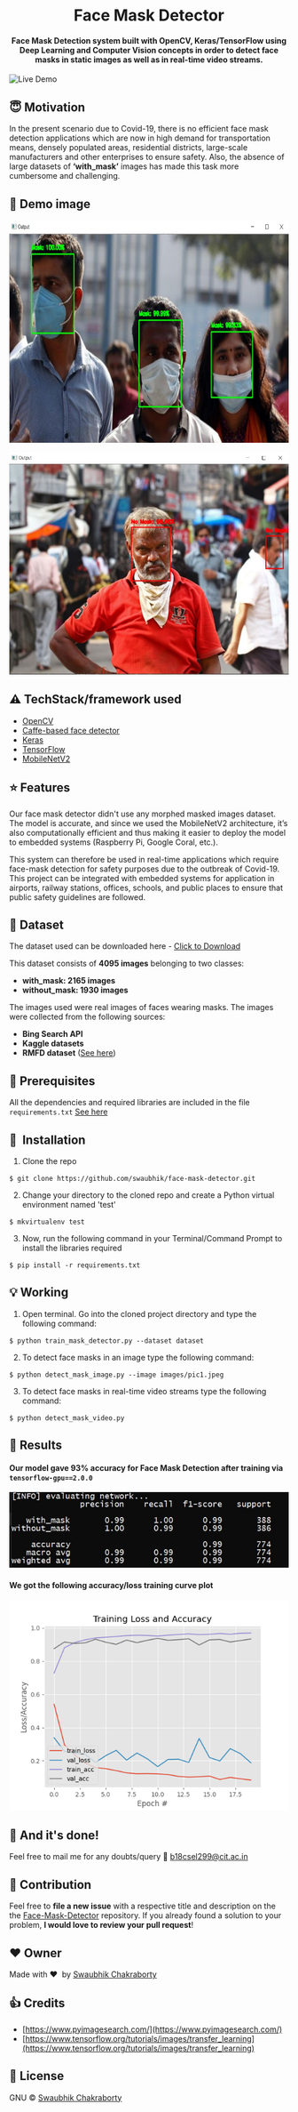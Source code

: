 <h1 align="center">Face Mask Detector</h1>

<div align= "center">
  <h4>Face Mask Detection system built with OpenCV, Keras/TensorFlow using Deep Learning and Computer Vision concepts in order to detect face masks in static images as well as in real-time video streams.</h4>
</div>

![Live Demo](https://github.com/swaubhik/face-mask-detector/blob/master/Readme_images/demo.gif)

## :innocent: Motivation

In the present scenario due to Covid-19, there is no efficient face mask detection applications which are now in high demand for transportation means, densely populated areas, residential districts, large-scale manufacturers and other enterprises to ensure safety. Also, the absence of large datasets of **‘with_mask’** images has made this task more cumbersome and challenging.

## :eyes: Demo image

<p align="center"><img src="https://github.com/swaubhik/face-mask-detector/blob/master/Readme_images/demo.jpg" width="700" height="400"></p>
<p align="center"><img src="https://github.com/swaubhik/face-mask-detector/blob/master/Readme_images/demo_nomask1.jpg" width="700" height="400"></p>

## :warning: TechStack/framework used

- [OpenCV](https://opencv.org/)
- [Caffe-based face detector](https://caffe.berkeleyvision.org/)
- [Keras](https://keras.io/)
- [TensorFlow](https://www.tensorflow.org/)
- [MobileNetV2](https://arxiv.org/abs/1801.04381)

## :star: Features

Our face mask detector didn't use any morphed masked images dataset. The model is accurate, and since we used the MobileNetV2 architecture, it’s also computationally efficient and thus making it easier to deploy the model to embedded systems (Raspberry Pi, Google Coral, etc.).

This system can therefore be used in real-time applications which require face-mask detection for safety purposes due to the outbreak of Covid-19. This project can be integrated with embedded systems for application in airports, railway stations, offices, schools, and public places to ensure that public safety guidelines are followed.

## :file_folder: Dataset

The dataset used can be downloaded here - [Click to Download](https://drive.google.com/drive/folders/144CEMv7po2GD1Ea8XPirTZ8-OflINcoC?usp=sharing)

This dataset consists of **4095 images** belonging to two classes:

- **with_mask: 2165 images**
- **without_mask: 1930 images**

The images used were real images of faces wearing masks. The images were collected from the following sources:

- **Bing Search API**
- **Kaggle datasets**
- **RMFD dataset** ([See here](https://github.com/X-zhangyang/Real-World-Masked-Face-Dataset/tree/master/RWMFD_part_1))

## :key: Prerequisites

All the dependencies and required libraries are included in the file <code>requirements.txt</code> [See here](https://github.com/swaubhik/face-mask-detector/blob/master/requirements.txt)

## 🚀&nbsp; Installation

1. Clone the repo

```
$ git clone https://github.com/swaubhik/face-mask-detector.git
```

2. Change your directory to the cloned repo and create a Python virtual environment named 'test'

```
$ mkvirtualenv test
```

3. Now, run the following command in your Terminal/Command Prompt to install the libraries required

```
$ pip install -r requirements.txt
```

## :bulb: Working

1. Open terminal. Go into the cloned project directory and type the following command:

```
$ python train_mask_detector.py --dataset dataset
```

2. To detect face masks in an image type the following command:

```
$ python detect_mask_image.py --image images/pic1.jpeg
```

3. To detect face masks in real-time video streams type the following command:

```
$ python detect_mask_video.py
```

## :key: Results

#### Our model gave 93% accuracy for Face Mask Detection after training via <code>tensorflow-gpu==2.0.0</code>

![](https://github.com/swaubhik/face-mask-detector/blob/master/Readme_images/evaluating.jpg)

#### We got the following accuracy/loss training curve plot

![](https://github.com/swaubhik/face-mask-detector/blob/master/plot.png)

## :clap: And it's done!

Feel free to mail me for any doubts/query
:email: b18csel299@cit.ac.in

## :handshake: Contribution

Feel free to **file a new issue** with a respective title and description on the the [Face-Mask-Detector](https://github.com/swaubhik/face-mask-detector/issues) repository. If you already found a solution to your problem, **I would love to review your pull request**!

## :heart: Owner

Made with :heart:&nbsp; by [Swaubhik Chakraborty](https://github.com/swaubhik)

## :+1: Credits

- [https://www.pyimagesearch.com/](https://www.pyimagesearch.com/)
- [https://www.tensorflow.org/tutorials/images/transfer_learning](https://www.tensorflow.org/tutorials/images/transfer_learning)

## :eyes: License

GNU © [Swaubhik Chakraborty](https://github.com/swaubhik/face-mask-detector/blob/master/LICENSE)
